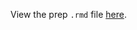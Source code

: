 View the prep `.rmd` file [here](https://github.com/OHI-Science/bhi-prep/blob/draft/prep/atmos_con/v2019/atmos_con_prep.rmd).
